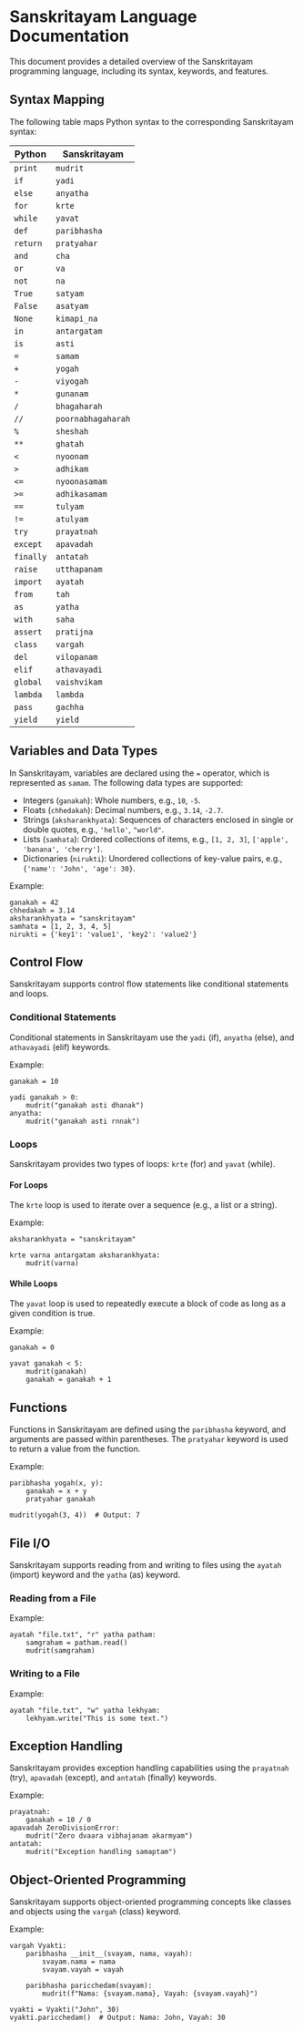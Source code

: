 
# Sanskritayam Language Documentation

This document provides a detailed overview of the Sanskritayam programming language, including its syntax, keywords, and features.

## Syntax Mapping

The following table maps Python syntax to the corresponding Sanskritayam syntax:

| Python | Sanskritayam |
| --- | --- |
| `print` | `mudrit` |
| `if` | `yadi` |
| `else` | `anyatha` |
| `for` | `krte` |
| `while` | `yavat` |
| `def` | `paribhasha` |
| `return` | `pratyahar` |
| `and` | `cha` |
| `or` | `va` |
| `not` | `na` |
| `True` | `satyam` |
| `False` | `asatyam` |
| `None` | `kimapi_na` |
| `in` | `antargatam` |
| `is` | `asti` |
| `=` | `samam` |
| `+` | `yogah` |
| `-` | `viyogah` |
| `*` | `gunanam` |
| `/` | `bhagaharah` |
| `//` | `poornabhagaharah` |
| `%` | `sheshah` |
| `**` | `ghatah` |
| `<` | `nyoonam` |
| `>` | `adhikam` |
| `<=` | `nyoonasamam` |
| `>=` | `adhikasamam` |
| `==` | `tulyam` |
| `!=` | `atulyam` |
| `try` | `prayatnah` |
| `except` | `apavadah` |
| `finally` | `antatah` |
| `raise` | `utthapanam` |
| `import` | `ayatah` |
| `from` | `tah` |
| `as` | `yatha` |
| `with` | `saha` |
| `assert` | `pratijna` |
| `class` | `vargah` |
| `del` | `vilopanam` |
| `elif` | `athavayadi` |
| `global` | `vaishvikam` |
| `lambda` | `lambda` |
| `pass` | `gachha` |
| `yield` | `yield` |

## Variables and Data Types

In Sanskritayam, variables are declared using the `=` operator, which is represented as `samam`. The following data types are supported:

- Integers (`ganakah`): Whole numbers, e.g., `10`, `-5`.
- Floats (`chhedakah`): Decimal numbers, e.g., `3.14`, `-2.7`.
- Strings (`aksharankhyata`): Sequences of characters enclosed in single or double quotes, e.g., `'hello'`, `"world"`.
- Lists (`samhata`): Ordered collections of items, e.g., `[1, 2, 3]`, `['apple', 'banana', 'cherry']`.
- Dictionaries (`nirukti`): Unordered collections of key-value pairs, e.g., `{'name': 'John', 'age': 30}`.

Example:

```
ganakah = 42
chhedakah = 3.14
aksharankhyata = "sanskritayam"
samhata = [1, 2, 3, 4, 5]
nirukti = {'key1': 'value1', 'key2': 'value2'}
```

## Control Flow

Sanskritayam supports control flow statements like conditional statements and loops.

### Conditional Statements

Conditional statements in Sanskritayam use the `yadi` (if), `anyatha` (else), and `athavayadi` (elif) keywords.

Example:

```
ganakah = 10

yadi ganakah > 0:
    mudrit("ganakah asti dhanak")
anyatha:
    mudrit("ganakah asti rnnak")
```

### Loops

Sanskritayam provides two types of loops: `krte` (for) and `yavat` (while).

#### For Loops

The `krte` loop is used to iterate over a sequence (e.g., a list or a string).

Example:

```
aksharankhyata = "sanskritayam"

krte varna antargatam aksharankhyata:
    mudrit(varna)
```

#### While Loops

The `yavat` loop is used to repeatedly execute a block of code as long as a given condition is true.

Example:

```
ganakah = 0

yavat ganakah < 5:
    mudrit(ganakah)
    ganakah = ganakah + 1
```

## Functions

Functions in Sanskritayam are defined using the `paribhasha` keyword, and arguments are passed within parentheses. The `pratyahar` keyword is used to return a value from the function.

Example:

```
paribhasha yogah(x, y):
    ganakah = x + y
    pratyahar ganakah

mudrit(yogah(3, 4))  # Output: 7
```

## File I/O

Sanskritayam supports reading from and writing to files using the `ayatah` (import) keyword and the `yatha` (as) keyword.

### Reading from a File

Example:

```
ayatah "file.txt", "r" yatha patham:
    samgraham = patham.read()
    mudrit(samgraham)
```

### Writing to a File

Example:

```
ayatah "file.txt", "w" yatha lekhyam:
    lekhyam.write("This is some text.")
```

## Exception Handling

Sanskritayam provides exception handling capabilities using the `prayatnah` (try), `apavadah` (except), and `antatah` (finally) keywords.

Example:

```
prayatnah:
    ganakah = 10 / 0
apavadah ZeroDivisionError:
    mudrit("Zero dvaara vibhajanam akarmyam")
antatah:
    mudrit("Exception handling samaptam")
```

## Object-Oriented Programming

Sanskritayam supports object-oriented programming concepts like classes and objects using the `vargah` (class) keyword.

Example:

```
vargah Vyakti:
    paribhasha __init__(svayam, nama, vayah):
        svayam.nama = nama
        svayam.vayah = vayah

    paribhasha paricchedam(svayam):
        mudrit(f"Nama: {svayam.nama}, Vayah: {svayam.vayah}")

vyakti = Vyakti("John", 30)
vyakti.paricchedam()  # Output: Nama: John, Vayah: 30
```
